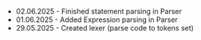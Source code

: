- 02.06.2025 - Finished statement parsing in Parser
- 01.06.2025 - Added Expression parsing in Parser
- 29.05.2025 - Created lexer (parse code to tokens set)

